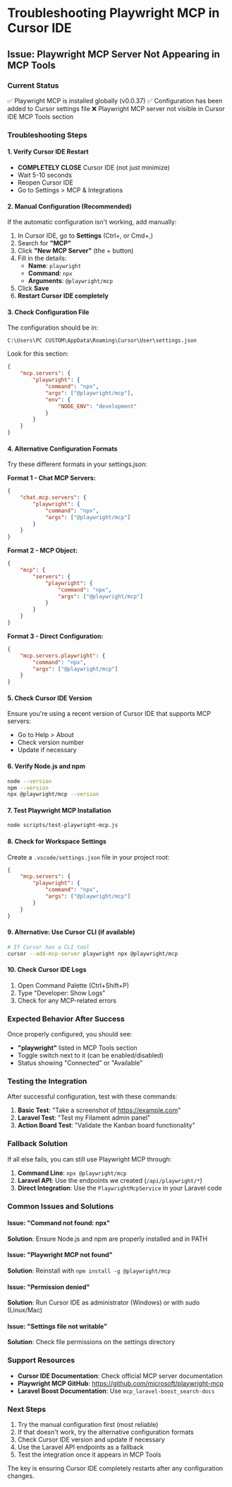 # Troubleshooting Playwright MCP in Cursor IDE

## Issue: Playwright MCP Server Not Appearing in MCP Tools

### Current Status

✅ Playwright MCP is installed globally (v0.0.37)
✅ Configuration has been added to Cursor settings file
❌ Playwright MCP server not visible in Cursor IDE MCP Tools section

### Troubleshooting Steps

#### 1. **Verify Cursor IDE Restart**

-   **COMPLETELY CLOSE** Cursor IDE (not just minimize)
-   Wait 5-10 seconds
-   Reopen Cursor IDE
-   Go to Settings > MCP & Integrations

#### 2. **Manual Configuration (Recommended)**

If the automatic configuration isn't working, add manually:

1. In Cursor IDE, go to **Settings** (Ctrl+, or Cmd+,)
2. Search for **"MCP"**
3. Click **"New MCP Server"** (the + button)
4. Fill in the details:
    - **Name**: `playwright`
    - **Command**: `npx`
    - **Arguments**: `@playwright/mcp`
5. Click **Save**
6. **Restart Cursor IDE completely**

#### 3. **Check Configuration File**

The configuration should be in:

```
C:\Users\PC CUSTOM\AppData\Roaming\Cursor\User\settings.json
```

Look for this section:

```json
{
    "mcp.servers": {
        "playwright": {
            "command": "npx",
            "args": ["@playwright/mcp"],
            "env": {
                "NODE_ENV": "development"
            }
        }
    }
}
```

#### 4. **Alternative Configuration Formats**

Try these different formats in your settings.json:

**Format 1 - Chat MCP Servers:**

```json
{
    "chat.mcp.servers": {
        "playwright": {
            "command": "npx",
            "args": ["@playwright/mcp"]
        }
    }
}
```

**Format 2 - MCP Object:**

```json
{
    "mcp": {
        "servers": {
            "playwright": {
                "command": "npx",
                "args": ["@playwright/mcp"]
            }
        }
    }
}
```

**Format 3 - Direct Configuration:**

```json
{
    "mcp.servers.playwright": {
        "command": "npx",
        "args": ["@playwright/mcp"]
    }
}
```

#### 5. **Check Cursor IDE Version**

Ensure you're using a recent version of Cursor IDE that supports MCP servers:

-   Go to Help > About
-   Check version number
-   Update if necessary

#### 6. **Verify Node.js and npm**

```bash
node --version
npm --version
npx @playwright/mcp --version
```

#### 7. **Test Playwright MCP Installation**

```bash
node scripts/test-playwright-mcp.js
```

#### 8. **Check for Workspace Settings**

Create a `.vscode/settings.json` file in your project root:

```json
{
    "mcp.servers": {
        "playwright": {
            "command": "npx",
            "args": ["@playwright/mcp"]
        }
    }
}
```

#### 9. **Alternative: Use Cursor CLI (if available)**

```bash
# If Cursor has a CLI tool
cursor --add-mcp-server playwright npx @playwright/mcp
```

#### 10. **Check Cursor IDE Logs**

1. Open Command Palette (Ctrl+Shift+P)
2. Type "Developer: Show Logs"
3. Check for any MCP-related errors

### Expected Behavior After Success

Once properly configured, you should see:

-   **"playwright"** listed in MCP Tools section
-   Toggle switch next to it (can be enabled/disabled)
-   Status showing "Connected" or "Available"

### Testing the Integration

After successful configuration, test with these commands:

1. **Basic Test**: "Take a screenshot of https://example.com"
2. **Laravel Test**: "Test my Filament admin panel"
3. **Action Board Test**: "Validate the Kanban board functionality"

### Fallback Solution

If all else fails, you can still use Playwright MCP through:

1. **Command Line**: `npx @playwright/mcp`
2. **Laravel API**: Use the endpoints we created (`/api/playwright/*`)
3. **Direct Integration**: Use the `PlaywrightMcpService` in your Laravel code

### Common Issues and Solutions

#### Issue: "Command not found: npx"

**Solution**: Ensure Node.js and npm are properly installed and in PATH

#### Issue: "Playwright MCP not found"

**Solution**: Reinstall with `npm install -g @playwright/mcp`

#### Issue: "Permission denied"

**Solution**: Run Cursor IDE as administrator (Windows) or with sudo (Linux/Mac)

#### Issue: "Settings file not writable"

**Solution**: Check file permissions on the settings directory

### Support Resources

-   **Cursor IDE Documentation**: Check official MCP server documentation
-   **Playwright MCP GitHub**: https://github.com/microsoft/playwright-mcp
-   **Laravel Boost Documentation**: Use `mcp_laravel-boost_search-docs`

### Next Steps

1. Try the manual configuration first (most reliable)
2. If that doesn't work, try the alternative configuration formats
3. Check Cursor IDE version and update if necessary
4. Use the Laravel API endpoints as a fallback
5. Test the integration once it appears in MCP Tools

The key is ensuring Cursor IDE completely restarts after any configuration changes.
